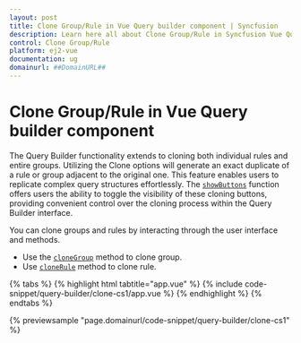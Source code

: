 ```yaml
---
layout: post
title: Clone Group/Rule in Vue Query builder component | Syncfusion
description: Learn here all about Clone Group/Rule in Syncfusion Vue Query builder component of Syncfusion Essential JS 2 and more.
control: Clone Group/Rule 
platform: ej2-vue
documentation: ug
domainurl: ##DomainURL##
---
```


# Clone Group/Rule in Vue Query builder component

The Query Builder functionality extends to cloning both individual rules and entire groups. Utilizing the Clone options will generate an exact duplicate of a rule or group adjacent to the original one. This feature enables users to replicate complex query structures effortlessly. The [`showButtons`](https://ej2.syncfusion.com/vue/documentation/api/query-builder/#showbuttons) function offers users the ability to toggle the visibility of these cloning buttons, providing convenient control over the cloning process within the Query Builder interface.

You can clone groups and rules by interacting through the user interface and methods.

* Use the [`cloneGroup`](https://ej2.syncfusion.com/vue/documentation/api/query-builder/#cloneGroup) method to clone group.
* Use [`cloneRule`](https://ej2.syncfusion.com/vue/documentation/api/query-builder/#cloneRule) method to clone rule.

{% tabs %}
{% highlight html tabtitle="app.vue" %}
{% include code-snippet/query-builder/clone-cs1/app.vue %}
{% endhighlight %}
{% endtabs %}
        
{% previewsample "page.domainurl/code-snippet/query-builder/clone-cs1" %}